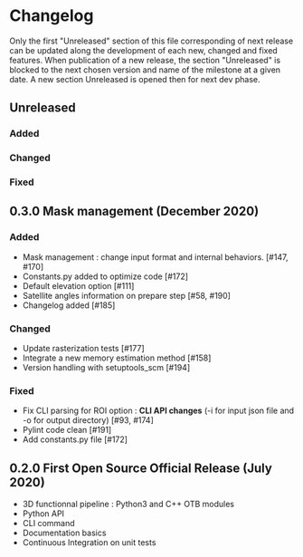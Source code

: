 # Changelog

Only the first "Unreleased" section of this file corresponding of next release can be updated along the development of each new, changed and fixed features. 
When publication of a new release, the section "Unreleased" is blocked to the next chosen version and name of the milestone at a given date. 
A new section Unreleased is opened then for next dev phase. 


## Unreleased 

### Added


### Changed 


### Fixed


## 0.3.0 Mask management (December 2020)

### Added

- Mask management : change input format and internal behaviors. [#147, #170]
- Constants.py added to optimize code [#172]
- Default elevation option [#111]
- Satellite angles information on prepare step [#58, #190]
- Changelog added [#185]

### Changed 
- Update rasterization tests [#177]
- Integrate a new memory estimation method [#158]
- Version handling with setuptools_scm [#194]


### Fixed
- Fix CLI parsing for ROI option : **CLI API changes** (-i for input json file and -o for output directory) [#93, #174]
- Pylint code clean [#191]
- Add constants.py file [#172]


## 0.2.0 First Open Source Official Release (July 2020)

- 3D functionnal pipeline : Python3 and C++ OTB modules
- Python API 
- CLI command 
- Documentation basics
- Continuous Integration on unit tests 


